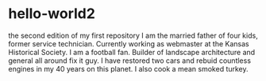 # hello-world2
the second edition of my first repository
I am the married father of four kids, former service technician. Currently working as webmaster at the Kansas Historical Society. 
I am a football fan. Builder of landscape architecture and general all around fix it guy. I have restored two cars and rebuid countless engines in my 40 years on this planet. I also cook a mean smoked turkey. 

